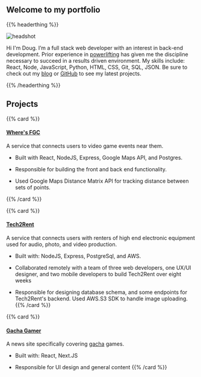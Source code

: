 

## Welcome to my portfolio
{{% headerthing %}}

![headshot](headshot.png)






Hi I'm Doug. I’m a full stack web developer with an interest in back-end
 development. Prior experience in [powerlifting](http://en.wikipedia.org/wiki/Powerlifting) has given me the discipline
 necessary to succeed in a results driven environment. My skills include: React, Node, JavaScript, Python, HTML, CSS, Git, SQL, JSON.
 Be sure to check out my [blog](http://douglasbowen.com/post) or [GitHub](http://github.com/notdb) to see my latest projects.

{{% /headerthing %}}

## Projects


{{% card %}}
#### [Where's FGC](http://wheresfgc.com)
A service that connects users to video game events near them. 

- Built with React, NodeJS, Express, Google Maps API, and Postgres. 

- Responsible for building the front and back end functionality. 

- Used Google Maps Distance Matrix API for tracking distance between sets of points.

{{% /card %}}


<!--[Waifu Time](http://waifutime.com) - Currently fictional pre-workout supplement intended to be taken 15-30 minutes prior to vigorous exercise.-->
{{% card %}}
#### [Tech2Rent](http://tech2rent.co)
A service that connects users with renters of high end electronic equipment used
for audio, photo, and video production. 

- Built with: NodeJS, Express, PostgreSql, and AWS. 

- Collaborated remotely with a team of three web developers, one UX/UI designer,
and two mobile developers to build Tech2Rent over eight weeks

- Responsible for designing database schema, and some endpoints for Tech2Rent's backend. Used AWS.S3 SDK to handle image uploading.
{{% /card %}}

{{% card %}}
#### [Gacha Gamer](http://gachagamer.com) 
A news site specifically covering [gacha](https://en.wikipedia.org/wiki/Gacha_game) games.

- Built with: React, Next.JS

- Responsible for UI design and general content
{{% /card %}}




<!--
[Yell At A Human](http://www.yellatahuman.com) - A service that lets you yell at
a human to vent your frustrations. 

- Complete with randomized call waiting time and elevator muzak. 
-->
